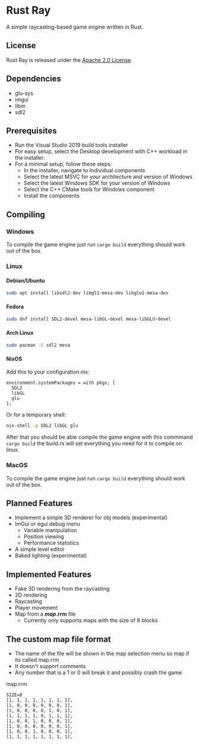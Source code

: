 # Rust Ray

A simple raycasting-based game engine written in Rust.

## License

Rust Ray is released under the [Apache 2.0 License](http://www.apache.org/licenses/).

## Dependencies

- glu-sys
- imgui
- libm
- sdl2

## Prerequisites
- Run the Visual Studio 2019 build tools installer
- For easy setup, select the Desktop development with C++ workload in the installer.
- For a minimal setup, follow these steps:
    - In the installer, navigate to Individual components
    - Select the latest MSVC for your architecture and version of Windows
    - Select the latest Windows SDK for your version of Windows
    - Select the C++ CMake tools for Windows component
    - Install the components

## Compiling

### Windows
To compile the game engine just run `cargo build` everything should work out of the box.

### Linux

#### Debian/Ubuntu
```bash
sudo apt install libsdl2-dev libgl1-mesa-dev libglu1-mesa-dev
```
#### Fedora
```bash
sudo dnf install SDL2-devel mesa-libGL-devel mesa-libGLU-devel
```
#### Arch Linux
```bash
sudo pacman -S sdl2 mesa
```
#### NixOS
Add this to your configuration.nix:
```
environment.systemPackages = with pkgs; [
  SDL2
  libGL
  glu
];
```
Or for a temporary shell:
```bash
nix-shell -p SDL2 libGL glu
```
After that you should be able compile the game engine with this commmand `cargo build` the build.rs will set everything you need for it to compile on linux.

### MacOS

To compile the game engine just run `cargo build` everything should work out of the box.

## Planned Features

- Implement a simple 3D renderer for obj models (experimental)
- ImGui or egui debug menu
  - Variable manipulation
  - Position viewing
  - Performance statistics
- A simple level editor
- Baked lighting (experimental)

## Implemented Features

- Fake 3D rendering from the raycasting
- 2D rendering
- Raycasting
- Player movement
- Map from a **_*map*_.rrm** file
    - Currently only supports maps with the size of 8 blocks
 
## The custom map file format

- The name of the file will be shown in the map selection menu so map if its called map.rrm
- It doesn't support comments
- Any number that is a 1 or 0 will break it and possibly crash the game

map.rrm

```
SIZE=8
[1, 1, 1, 1, 1, 1, 1, 1],
[1, 0, 0, 0, 0, 0, 0, 1],
[1, 0, 0, 0, 0, 1, 0, 1],
[1, 1, 1, 1, 0, 1, 1, 1],
[1, 0, 0, 1, 0, 0, 0, 1],
[1, 0, 0, 0, 0, 0, 0, 1],
[1, 0, 0, 1, 0, 0, 0, 1],
[1, 1, 1, 1, 1, 1, 1, 1],
```
